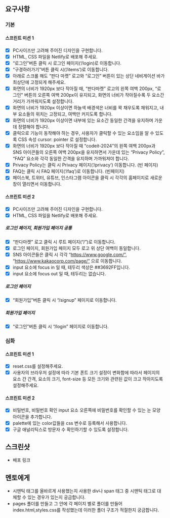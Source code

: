 ## 요구사항

### 기본

#### 스프린트 미션 1

- [x] PC사이즈만 고려해 주어진 디자인을 구현합니다.
- [x] HTML, CSS 파일을 Netlify로 배포해 주세요.
- [x] “로그인”버튼 클릭 시 로그인 페이지(‘/login)로 이동합니다.
- [x] “구경하러가기”버튼 클릭 시(’/items’)로 이동합니다.
- [x] 아래로 스크롤 해도 “판다 마켓” 로고와 “로그인” 버튼이 있는 상단 네비게이션 바가 최상단에 고정되게 해주세요.
- [x] 화면의 너비가 1920px 보다 작아질 때, “판다마켓” 로고의 왼쪽 여백 200px, “로그인" 버튼의 오른쪽 여백 200px이 유지되고, 화면의 너비가 작아질수록 두 요소간 거리가 가까워지도록 설정합니다.
- [x] 화면의 너비가 1920px 이상이면 하늘색 배경색은 너비를 꽉 채우도록 채워지고, 내부 요소들의 위치는 고정되고, 여백만 커지도록 합니다.
- [x] 화면의 너비가 1920px 이상이면 내부에 있는 요소간 동일한 간격을 유지하며 가운데 정렬해야 합니다.
- [x] 클릭으로 기능이 동작해야 하는 경우, 사용자가 클릭할 수 있는 요소임을 알 수 있도록 CSS 속성 cursor: pointer 로 설정합니다.
- [x] 화면의 너비가 1920px 보다 작아질 때 “codeit-2024”의 왼쪽 여백 200px과 SNS 아이콘들의 오른쪽 여백 200px을 유지하면서 가운데 있는 “Privacy Policy”, “FAQ” 요소와 각각 동일한 간격을 유지하며 가까워져야 합니다.
- [x] Privacy Policy는 클릭 시 Privacy 페이지(‘/privacy’) 이동합니다. (빈 페이지)
- [x] FAQ는 클릭 시 FAQ 페이지(‘/faq’)로 이동합니다. (빈페이지)
- [x] 페이스북, 트위터, 유튜브, 인스타그램 아이콘을 클릭 시 각각의 홈페이지로 새로운 창이 열리면서 이동합니다.

#### 스프린트 미션 2

- [x] PC사이즈만 고려해 주어진 디자인을 구현합니다.
- [x] HTML, CSS 파일을 Netlify로 배포해 주세요.

##### 로그인 페이지, 회원가입 페이지 공통

- [x] “판다마켓" 로고 클릭 시 루트 페이지(“/”)로 이동합니다.
- [x] 로그인 페이지, 회원가입 페이지 모두 로고 위 상단 여백이 동일합니다.
- [x] SNS 아이콘들은 클릭 시 각각 “https://www.google.com/”, “https://www.kakaocorp.com/page/” 으로 이동합니다.
- [x] input 요소에 focus in 일 때, 테두리 색상은 ##3692FF입니다.
- [x] input 요소에 focus out 일 때, 테두리는 없습니다.

##### 로그인 페이지

- [x] “회원가입”버튼 클릭 시 “/signup” 페이지로 이동합니다.

##### 회원가입 페이지

- [x] “로그인”버튼 클릭 시 “/login” 페이지로 이동합니다.

### 심화

#### 스프린트 미션 1

- [x] reset.css를 설정해주세요.
- [x] 사용자의 브라우저 설정에 따라 기본 폰트 크기 설정이 변화함에 따라서 페이지의 요소 간 간격, 요소의 크기, font-size 등 모든 크기와 관련된 값이 크고 작아지도록 설정해주세요.

#### 스프린트 미션 2

- [x] 비밀번호, 비밀번호 확인 input 요소 오른쪽에 비밀번호를 확인할 수 있는 눈 모양 아이콘을 추가합니다.
- [x] palette에 있는 color값들을 css 변수로 등록해서 사용합니다.
- [x] 구글 애널리틱스로 방문자 수 확인하기할 수 있도록 설정합니다.

## 스크린샷

- <a rel="https://adorable-phoenix-7e2244.netlify.app">배포 링크</a>

## 멘토에게

- 시맨틱 태그를 올바르게 사용했는지 사용한 div나 span 태그 중 시맨틱 태그로 대체할 수 있는 경우가 있는지 궁금합니다.
- pages 폴더를 만들고 그 안에 각 페이지 별로 폴더를 만들어 index.html,styles.css를 작성했는데 이러한 폴더 구조가 적절한지 궁금합니다.
